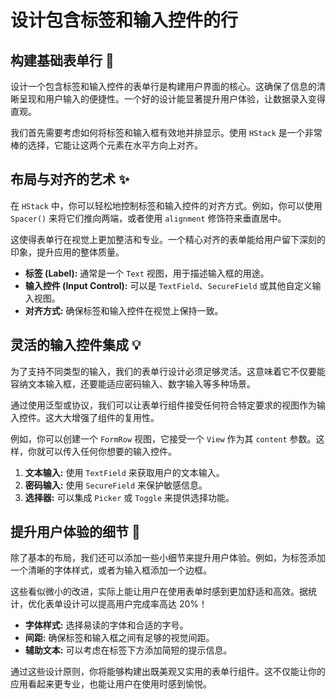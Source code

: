 ﻿# 设计包含标签和输入控件的行

## 构建基础表单行 🚀

设计一个包含标签和输入控件的表单行是构建用户界面的核心。这确保了信息的清晰呈现和用户输入的便捷性。一个好的设计能显著提升用户体验，让数据录入变得直观。

我们首先需要考虑如何将标签和输入框有效地并排显示。使用 `HStack` 是一个非常棒的选择，它能让这两个元素在水平方向上对齐。

## 布局与对齐的艺术 ✨

在 `HStack` 中，你可以轻松地控制标签和输入控件的对齐方式。例如，你可以使用 `Spacer()` 来将它们推向两端，或者使用 `alignment` 修饰符来垂直居中。

这使得表单行在视觉上更加整洁和专业。一个精心对齐的表单能给用户留下深刻的印象，提升应用的整体质量。

*   **标签 (Label):** 通常是一个 `Text` 视图，用于描述输入框的用途。
*   **输入控件 (Input Control):** 可以是 `TextField`、`SecureField` 或其他自定义输入视图。
*   **对齐方式:** 确保标签和输入控件在视觉上保持一致。

## 灵活的输入控件集成 💡

为了支持不同类型的输入，我们的表单行设计必须足够灵活。这意味着它不仅要能容纳文本输入框，还要能适应密码输入、数字输入等多种场景。

通过使用泛型或协议，我们可以让表单行组件接受任何符合特定要求的视图作为输入控件。这大大增强了组件的复用性。

例如，你可以创建一个 `FormRow` 视图，它接受一个 `View` 作为其 `content` 参数。这样，你就可以传入任何你想要的输入控件。

1.  **文本输入:** 使用 `TextField` 来获取用户的文本输入。
2.  **密码输入:** 使用 `SecureField` 来保护敏感信息。
3.  **选择器:** 可以集成 `Picker` 或 `Toggle` 来提供选择功能。

## 提升用户体验的细节 💖

除了基本的布局，我们还可以添加一些小细节来提升用户体验。例如，为标签添加一个清晰的字体样式，或者为输入框添加一个边框。

这些看似微小的改进，实际上能让用户在使用表单时感到更加舒适和高效。据统计，优化表单设计可以提高用户完成率高达 20%！

*   **字体样式:** 选择易读的字体和合适的字号。
*   **间距:** 确保标签和输入框之间有足够的视觉间距。
*   **辅助文本:** 可以考虑在标签下方添加简短的提示信息。

通过这些设计原则，你将能够构建出既美观又实用的表单行组件。这不仅能让你的应用看起来更专业，也能让用户在使用时感到愉悦。